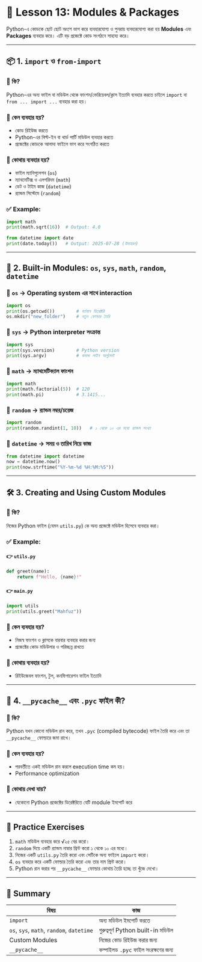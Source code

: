 
# 📘 Lesson 13: Modules & Packages

Python-এ কোডকে ছোট ছোট অংশে ভাগ করে ব্যবহারযোগ্য ও পুনরায় ব্যবহারযোগ্য করা হয় **Modules** এবং **Packages** ব্যবহার করে। এটি বড় প্রজেক্টে কোড সংগঠনে সাহায্য করে।

---

## 📦 1. `import` ও `from-import`

### 📌 কি?

Python-এর অন্য ফাইল বা মডিউল থেকে ফাংশন/ভেরিয়েবল/ক্লাস ইত্যাদি ব্যবহার করতে চাইলে `import` বা `from ... import ...` ব্যবহার করা হয়।

### 📌 কেন ব্যবহার হয়?

* কোড রিইউজ করতে
* Python-এর বিল্ট-ইন বা থার্ড পার্টি মডিউল ব্যবহার করতে
* প্রজেক্টের কোডকে আলাদা ফাইলে ভাগ করে সংগঠিত করতে

### 📌 কোথায় ব্যবহার হয়?

* ফাইল ম্যানিপুলেশন (`os`)
* ম্যাথমেটিক্স ও এলগরিদম (`math`)
* ডেট ও টাইম কাজ (`datetime`)
* র‍্যান্ডম সিস্টেমে (`random`)

### ✅ Example:

```python
import math
print(math.sqrt(16))  # Output: 4.0

from datetime import date
print(date.today())   # Output: 2025-07-28 (উদাহরণ)
```

---

## 🧰 2. Built-in Modules: `os`, `sys`, `math`, `random`, `datetime`

### 🔹 `os` → Operating system এর সাথে interaction

```python
import os
print(os.getcwd())        # বর্তমান ডিরেক্টরি
os.mkdir("new_folder")    # নতুন ফোল্ডার তৈরি
```

### 🔹 `sys` → Python interpreter সংক্রান্ত

```python
import sys
print(sys.version)        # Python version
print(sys.argv)           # কমান্ড লাইন আর্গুমেন্ট
```

### 🔹 `math` → ম্যাথমেটিক্যাল ফাংশন

```python
import math
print(math.factorial(5))  # 120
print(math.pi)            # 3.1415...
```

### 🔹 `random` → র‍্যান্ডম নম্বর/চয়েজ

```python
import random
print(random.randint(1, 10))   # ১ থেকে ১০ এর মধ্যে র‍্যান্ডম সংখ্যা
```

### 🔹 `datetime` → সময় ও তারিখ নিয়ে কাজ

```python
from datetime import datetime
now = datetime.now()
print(now.strftime("%Y-%m-%d %H:%M:%S"))
```

---

## 🛠️ 3. Creating and Using Custom Modules

### 📌 কি?

নিজের Python ফাইল (যেমন `utils.py`) কে অন্য প্রজেক্টে মডিউল হিসেবে ব্যবহার করা।

### ✅ Example:

#### 👉 `utils.py`

```python
def greet(name):
    return f"Hello, {name}!"
```

#### 👉 `main.py`

```python
import utils
print(utils.greet("Mahfuz"))
```

### 📌 কেন ব্যবহার হয়?

* নিজস্ব ফাংশন ও ক্লাসকে বারবার ব্যবহার করার জন্য
* প্রজেক্টের কোড মডিউলার ও পরিচ্ছন্ন রাখতে

### 📌 কোথায় ব্যবহার হয়?

* রিইউজেবল ফাংশন, টুল, কনফিগারেশন ফাইল ইত্যাদি

---

## 🧠 4. `__pycache__` এবং `.pyc` ফাইল কী?

### 📌 কি?

Python যখন কোনো মডিউল রান করে, তখন `.pyc` (compiled bytecode) ফাইল তৈরি করে এবং তা `__pycache__` ফোল্ডারে জমা রাখে।

### 📌 কেন ব্যবহার হয়?

* পরবর্তীতে একই মডিউল রান করলে execution time কম হয়।
* Performance optimization

### 📌 কোথায় দেখা যায়?

* যেকোনো Python প্রজেক্টের ডিরেক্টরিতে যেটি module ইমপোর্ট করে

---

## 🧪 Practice Exercises

1. `math` মডিউল ব্যবহার করে √২৫ বের করো।
2. `random` দিয়ে একটি র‍্যান্ডম নাম্বার প্রিন্ট করো ১ থেকে ১০ এর মধ্যে।
3. নিজের একটি `utils.py` তৈরি করো এবং সেটিকে অন্য ফাইলে `import` করো।
4. `os` ব্যবহার করে একটি ফোল্ডার তৈরি করো এবং তার নাম প্রিন্ট করো।
5. Python রান করার পর `__pycache__` ফোল্ডার কোথায় তৈরি হচ্ছে তা খুঁজে দেখো।

---

## 🧠 Summary

| বিষয়                                      | কাজ                                 |
| ----------------------------------------- | ----------------------------------- |
| `import`                                  | অন্য মডিউল ইমপোর্ট করতে             |
| `os`, `sys`, `math`, `random`, `datetime` | গুরুত্বপূর্ণ Python built-in মডিউল  |
| Custom Modules                            | নিজের কোড রিইউজ করার জন্য           |
| `__pycache__`                             | কম্পাইলড `.pyc` ফাইল সংরক্ষণের জন্য |
